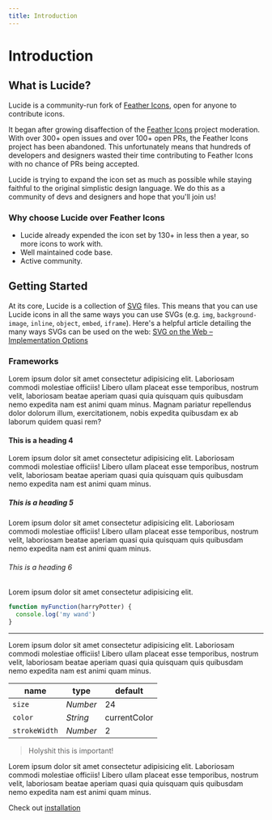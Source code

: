 ```yaml
---
title: Introduction
---
```


# Introduction

## What is Lucide?

Lucide is a community-run fork of [Feather Icons](https://github.com/feathericons/feather), open for anyone to contribute icons.

It began after growing disaffection of the [Feather Icons](https://github.com/feathericons/feather) project moderation. With over 300+ open issues and over 100+ open PRs, the Feather Icons project has been abandoned. This unfortunately means that hundreds of developers and designers wasted their time contributing to Feather Icons with no chance of PRs being accepted.

Lucide is trying to expand the icon set as much as possible while staying faithful to the original simplistic design language. We do this as a community of devs and designers and hope that you'll join us!

### Why choose Lucide over Feather Icons

- Lucide already expended the icon set by 130+ in less then a year, so more icons to work with.
- Well maintained code base.
- Active community.

## Getting Started

At its core, Lucide is a collection of [SVG](https://svgontheweb.com/#svg) files. This means that you can use Lucide icons in all the same ways you can use SVGs (e.g. `img`, `background-image`, `inline`, `object`, `embed`, `iframe`). Here's a helpful article detailing the many ways SVGs can be used on the web: [SVG on the Web – Implementation Options](https://svgontheweb.com/#implementation)

### Frameworks

Lorem ipsum dolor sit amet consectetur adipisicing elit. Laboriosam commodi molestiae officiis! Libero ullam placeat esse temporibus, nostrum velit, laboriosam beatae aperiam quasi quia quisquam quis quibusdam nemo expedita nam est animi quam minus. Magnam pariatur repellendus dolor dolorum illum, exercitationem, nobis expedita quibusdam ex ab laborum quidem quasi rem?

#### This is a heading 4

Lorem ipsum dolor sit amet consectetur adipisicing elit. Laboriosam commodi molestiae officiis! Libero ullam placeat esse temporibus, nostrum velit, laboriosam beatae aperiam quasi quia quisquam quis quibusdam nemo expedita nam est animi quam minus.

##### This is a heading 5

Lorem ipsum dolor sit amet consectetur adipisicing elit. Laboriosam commodi molestiae officiis! Libero ullam placeat esse temporibus, nostrum velit, laboriosam beatae aperiam quasi quia quisquam quis quibusdam nemo expedita nam est animi quam minus.

###### This is a heading 6

Lorem ipsum dolor sit amet consectetur adipisicing elit.

```js
function myFunction(harryPotter) {
  console.log('my wand')
}
```

------

Lorem ipsum dolor sit amet consectetur adipisicing elit. Laboriosam commodi molestiae officiis! Libero ullam placeat esse temporibus, nostrum velit, laboriosam beatae aperiam quasi quia quisquam quis quibusdam nemo expedita nam est animi quam minus.

|  name        |   type   |  default
| ------------ | -------- | --------
| `size`       | *Number* | 24
| `color`      | *String* | currentColor
| `strokeWidth`| *Number* | 2

> Holyshit this is important!

Lorem ipsum dolor sit amet consectetur adipisicing elit. Laboriosam commodi molestiae officiis! Libero ullam placeat esse temporibus, nostrum velit, laboriosam beatae aperiam quasi quia quisquam quis quibusdam nemo expedita nam est animi quam minus.

Check out [installation](installation)
